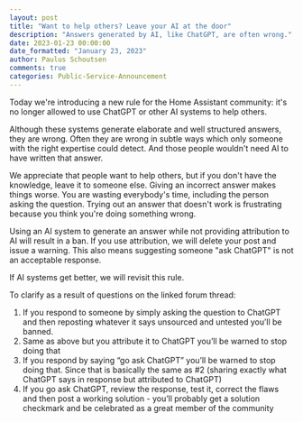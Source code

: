 ```yaml
---
layout: post
title: "Want to help others? Leave your AI at the door"
description: "Answers generated by AI, like ChatGPT, are often wrong."
date: 2023-01-23 00:00:00
date_formatted: "January 23, 2023"
author: Paulus Schoutsen
comments: true
categories: Public-Service-Announcement
---
```


Today we're introducing a new rule for the Home Assistant community: it's no longer allowed to use ChatGPT or other AI systems to help others.

Although these systems generate elaborate and well structured answers, they are wrong. Often they are wrong in subtle ways which only someone with the right expertise could detect. And those people wouldn't need AI to have written that answer.

We appreciate that people want to help others, but if you don't have the knowledge, leave it to someone else. Giving an incorrect answer makes things worse. You are wasting everybody's time, including the person asking the question. Trying out an answer that doesn't work is frustrating because you think you're doing something wrong.

Using an AI system to generate an answer while not providing attribution to AI will result in a ban. If you use attribution, we will delete your post and issue a warning. This also means suggesting someone "ask ChatGPT" is not an acceptable response.

If AI systems get better, we will revisit this rule.

To clarify as a result of questions on the linked forum thread:

1. If you respond to someone by simply asking the question to ChatGPT and then reposting whatever it says unsourced and untested you’ll be banned.
1. Same as above but you attribute it to ChatGPT you’ll be warned to stop doing that
1. If you respond by saying “go ask ChatGPT” you’ll be warned to stop doing that. Since that is basically the same as #2 (sharing exactly what ChatGPT says in response but attributed to ChatGPT)
1. If you go ask ChatGPT, review the response, test it, correct the flaws and then post a working solution - you’ll probably get a solution checkmark and be celebrated as a great member of the community
